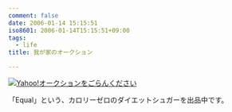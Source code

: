 ```yaml
---
comment: false
date: 2006-01-14 15:15:51
iso8601: 2006-01-14T15:15:51+09:00
tags:
  - life
title: 我が家のオークション

---
```


<div class="entry-body">
  <p><a href="http://openuser.auctions.yahoo.co.jp/jp/show/auctions?userID=gasupyon&amp;u=gasupyon"><img alt="Yahoo!オークションをごらんください" src="http://image.auctions.yahoo.co.jp/banner.gif" /></a></p>

  <p>「Equal」という、カロリーゼロのダイエットシュガーを出品中です。</p>
</div>
